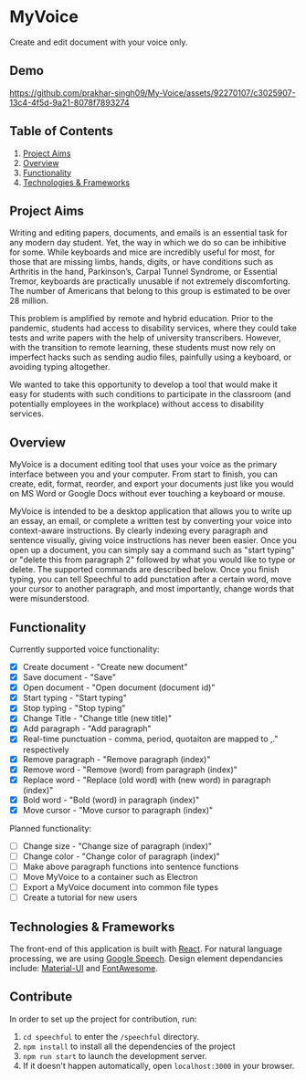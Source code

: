 # MyVoice  

Create and edit document with your voice only.

## Demo
https://github.com/prakhar-singh09/My-Voice/assets/92270107/c3025907-13c4-4f5d-9a21-8078f7893274


## Table of Contents
1. [Project Aims](#project-aims)
1. [Overview](#overview)
1. [Functionality](#functionality)
1. [Technologies & Frameworks](#technologies--frameworks)

## Project Aims
Writing and editing papers, documents, and emails is an essential task for any modern day student. Yet, the way in which we do so can be inhibitive for some. While keyboards and mice are incredibly useful for most, for those that are missing limbs, hands, digits, or have conditions such as Arthritis in the hand, Parkinson’s, Carpal Tunnel Syndrome, or Essential Tremor, keyboards are practically unusable if not extremely discomforting. The number of Americans that belong to this group is estimated to be over 28 million. 

This problem is amplified by remote and hybrid education. Prior to the pandemic, students had access to disability services, where they could take tests and write papers with the help of university transcribers. However, with the transition to remote learning, these students must now rely on imperfect hacks such as sending audio files, painfully using a keyboard, or avoiding typing altogether. 

We wanted to take this opportunity to develop a tool that would make it easy for students with such conditions to participate in the classroom (and potentially employees in the workplace) without access to disability services.

## Overview
MyVoice is a document editing tool that uses your voice as the primary interface between you and your computer. From start to finish, you can create, edit, format, reorder, and export your documents just like you would on MS Word or Google Docs without ever touching a keyboard or mouse. 

MyVoice is intended to be a desktop application that allows you to write up an essay, an email, or complete a written test by converting your voice into context-aware instructions. By clearly indexing every paragraph and sentence visually, giving voice instructions has never been easier. Once you open up a document, you can simply say a command such as "start typing" or "delete this from paragraph 2" followed by what you would like to type or delete. The supported commands are described below. Once you finish typing, you can tell Speechful to add punctation after a certain word, move your cursor to another paragraph, and most importantly, change words that were misunderstood.

## Functionality
Currently supported voice functionality:
- [x] Create document - "Create new document"
- [x] Save document - "Save"
- [x] Open document - "Open document (document id)"
- [x] Start typing - "Start typing"
- [x] Stop typing  - "Stop typing"
- [x] Change Title - "Change title (new title)"
- [x] Add paragraph - "Add paragraph"
- [x] Real-time punctuation - comma, period, quotaiton are mapped to ,." respectively
- [x] Remove paragraph - "Remove paragraph (index)"
- [x] Remove word - "Remove (word) from paragraph (index)"
- [x] Replace word - "Replace (old word) with (new word) in paragraph (index)"
- [x] Bold word - "Bold (word) in paragraph (index)"
- [x] Move cursor - "Move cursor to paragraph (index)"

Planned functionality:
- [ ] Change size - "Change size of paragraph (index)"
- [ ] Change color - "Change color of paragraph (index)"
- [ ] Make above paragraph functions into sentence functions
- [ ] Move MyVoice to a container such as Electron
- [ ] Export a MyVoice document into common file types
- [ ] Create a tutorial for new users

## Technologies & Frameworks
The front-end of this application is built with [React](https://reactjs.org/). For natural language processing, we are using [Google Speech](https://developer.mozilla.org/en-US/docs/Web/API/Web_Speech_API). Design element dependancies include: [Material-UI](https://material-ui.com/) and [FontAwesome](https://fontawesome.com/).


## Contribute
In order to set up the project for contribution, run:
1. `cd speechful` to enter the `/speechful` directory.
1. `npm install` to install all the dependencies of the project
1. `npm run start` to launch the development server.
1. If it doesn't happen automatically, open `localhost:3000` in your browser.




